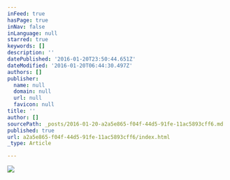 ```yaml
---
inFeed: true
hasPage: true
inNav: false
inLanguage: null
starred: true
keywords: []
description: ''
datePublished: '2016-01-20T23:50:44.651Z'
dateModified: '2016-01-20T06:44:30.497Z'
authors: []
publisher:
  name: null
  domain: null
  url: null
  favicon: null
title: ''
author: []
sourcePath: _posts/2016-01-20-a2a5e865-f04f-44d5-91fe-11ac5893cff6.md
published: true
url: a2a5e865-f04f-44d5-91fe-11ac5893cff6/index.html
_type: Article

---
```

![](https://the-grid-user-content.s3-us-west-2.amazonaws.com/5ba642ee-f372-435f-817b-630671484c0e.jpg)